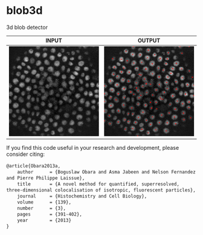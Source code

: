 # blob3d
3d blob detector<br/>

| INPUT  | OUTPUT |
| ------------- | ------------- |
| <img src="https://github.com/BoguslawObara/blob3d/blob/master/im/arabidopsis.png" width="250">  | <img src="https://github.com/BoguslawObara/blob3d/blob/master/im/arabidopsis_b.png" width="250"> |

If you find this code useful in your research and development, please consider citing:

    @article{Obara2013a,
        author      = {Boguslaw Obara and Asma Jabeen and Nelson Fernandez and Pierre Philippe Laissue},
        title       = {A novel method for quantified, superresolved, three-dimensional colocalisation of isotropic, fluorescent particles},
        journal     = {Histochemistry and Cell Biology},
        volume      = {139},
        number      = {3},
        pages       = {391-402},
        year        = {2013}
    }

